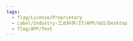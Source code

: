 ```yaml
---
tags:
  - flag/License/Proprietary
  - Label/Industry-工业科学/IT/APP/GUI/Desktop
  - flag/APP/Text
---
```

